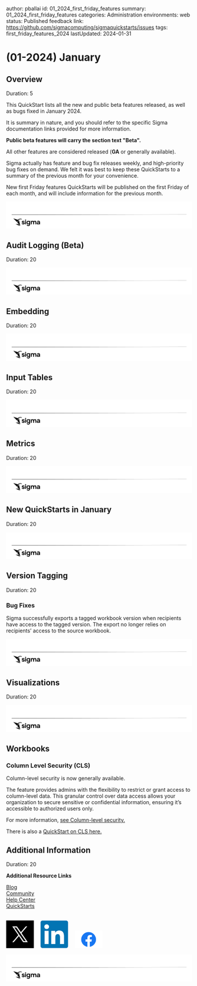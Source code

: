 author: pballai
id: 01_2024_first_friday_features
summary: 01_2024_first_friday_features
categories: Administration
environments: web
status: Published
feedback link: https://github.com/sigmacomputing/sigmaquickstarts/issues
tags: first_friday_features_2024
lastUpdated: 2024-01-31

<!--
Jan 5 (was included in Jan FFF)
Jan 12: done

-->

# (01-2024) January

## Overview 
Duration: 5 

This QuickStart lists all the new and public beta features released, as well as bugs fixed in January 2024.

It is summary in nature, and you should refer to the specific Sigma documentation links provided for more information.

**Public beta features will carry the section text "Beta".**

All other features are considered released (**GA** or generally available).

Sigma actually has feature and bug fix releases weekly, and high-priority bug fixes on demand. We felt it was best to keep these QuickStarts to a summary of the previous month for your convenience.

New first Friday features QuickStarts will be published on the first Friday of each month, and will include information for the previous month.

![Footer](assets/sigma_footer.png)

## Audit Logging (Beta)
Duration: 20

![Footer](assets/sigma_footer.png)

## Embedding
Duration: 20

![Footer](assets/sigma_footer.png)

## Input Tables
Duration: 20

![Footer](assets/sigma_footer.png)

## Metrics
Duration: 20

![Footer](assets/sigma_footer.png)

## New QuickStarts in January
Duration: 20

![Footer](assets/sigma_footer.png)

## Version Tagging
Duration: 20

### Bug Fixes

Sigma successfully exports a tagged workbook version when recipients have access to the tagged version. The export no longer relies on recipients’ access to the source workbook.

![Footer](assets/sigma_footer.png)

## Visualizations
Duration: 20

![Footer](assets/sigma_footer.png)

## Workbooks

### Column Level Security (CLS)
Column-level security is now generally available.

The feature provides admins with the flexibility to restrict or grant access to column-level data. This granular control over data access allows your organization to secure sensitive or confidential information, ensuring it’s accessible to authorized users only.

For more information, [see Column-level security.](https://help.sigmacomputing.com/docs/column-level-security)

There is also a [QuickStart on CLS here.](https://quickstarts.sigmacomputing.com/guide/security_column_level_security/index.html?index=..%2F..index#0)

## Additional Information
Duration: 20

**Additional Resource Links**

[Blog](https://www.sigmacomputing.com/blog/)<br>
[Community](https://community.sigmacomputing.com/)<br>
[Help Center](https://help.sigmacomputing.com/hc/en-us)<br>
[QuickStarts](https://quickstarts.sigmacomputing.com/)<br>
<br>

[<img src="./assets/twitter.png" width="75"/>](https://twitter.com/sigmacomputing)&emsp;
[<img src="./assets/linkedin.png" width="75"/>](https://www.linkedin.com/company/sigmacomputing)&emsp;
[<img src="./assets/facebook.png" width="75"/>](https://www.facebook.com/sigmacomputing)

![Footer](assets/sigma_footer.png)
